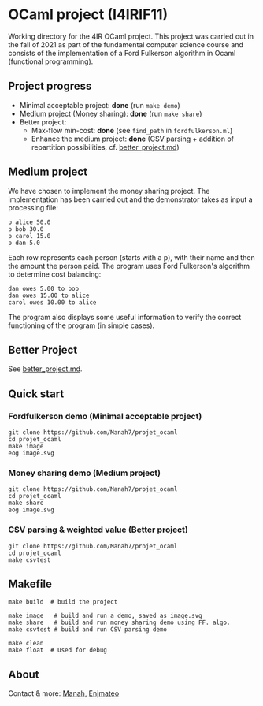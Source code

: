 # OCaml project (I4IRIF11)
Working directory for the 4IR OCaml project. This project was carried out in the fall of 2021 as part of the fundamental computer science course and consists of the implementation of a Ford Fulkerson algorithm in Ocaml (functional programming).  

## Project progress 
* Minimal acceptable project: **done** (run `make demo`)
* Medium project (Money sharing): **done** (run `make share`)
* Better project: 
  * Max-flow min-cost: **done** (see `find_path` in `fordfulkerson.ml`)
  * Enhance the medium project: **done** (CSV parsing + addition of repartition possibilities, cf. [better_project.md](better_project.md))

## Medium project
We have chosen to implement the money sharing project. The implementation has been carried out and the demonstrator takes as input a processing file: 
```
p alice 50.0
p bob 30.0
p carol 15.0
p dan 5.0
```
Each row represents each person (starts with a p), with their name and then the amount the person paid. The program uses Ford Fulkerson's algorithm to determine cost balancing: 
```
dan owes 5.00 to bob
dan owes 15.00 to alice
carol owes 10.00 to alice
```
The program also displays some useful information to verify the correct functioning of the program (in simple cases). 

## Better Project
See [better_project.md](better_project.md).

## Quick start
### Fordfulkerson demo (Minimal acceptable project)
```
git clone https://github.com/Manah7/projet_ocaml
cd projet_ocaml
make image
eog image.svg
```

### Money sharing demo (Medium project)
```
git clone https://github.com/Manah7/projet_ocaml
cd projet_ocaml
make share
eog image.svg
```

### CSV parsing & weighted value (Better project)
```
git clone https://github.com/Manah7/projet_ocaml
cd projet_ocaml
make csvtest
```

## Makefile
```
make build  # build the project

make image   # build and run a demo, saved as image.svg
make share   # build and run money sharing demo using FF. algo.
make csvtest # build and run CSV parsing demo

make clean 
make float  # Used for debug
```

## About
Contact & more: [Manah](https://manah.fr), [Enjmateo](https://github.com/Enjmateo)
